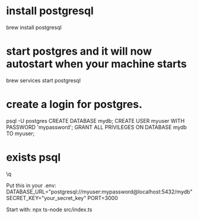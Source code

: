 # install postgresql
brew install postgresql
# start postgres and it will now autostart when your machine starts
brew services start postgresql
# create a login for postgres.
psql -U postgres
CREATE DATABASE mydb;
CREATE USER myuser WITH PASSWORD 'mypassword';
GRANT ALL PRIVILEGES ON DATABASE mydb TO myuser;
# exists psql
\q

Put this in your .env:
DATABASE_URL="postgresql://myuser:mypassword@localhost:5432/mydb"
SECRET_KEY="your_secret_key"
PORT=3000

Start with: 
npx ts-node src/index.ts
